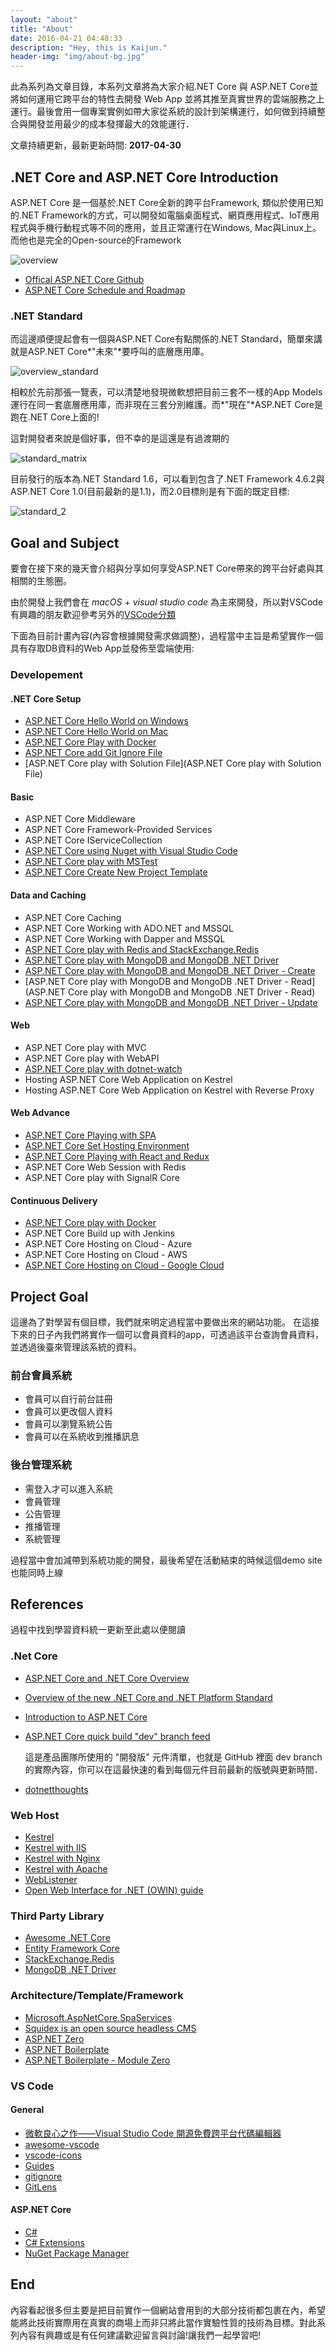 ```yaml
---
layout: "about"
title: "About"
date: 2016-04-21 04:48:33
description: "Hey, this is Kaijun."
header-img: "img/about-bg.jpg"
---
```

此為系列為文章目錄，本系列文章將為大家介紹.NET Core 與 ASP.NET Core並將如何運用它跨平台的特性去開發 Web App 並將其推至真實世界的雲端服務之上運行。最後會用一個專案實例如帶大家從系統的設計到架構運行，如何做到持續整合與開發並用最少的成本發揮最大的效能運行．

文章持續更新，最新更新時間: **2017-04-30**

## .NET Core and ASP.NET Core Introduction ##

ASP.NET Core 是一個基於.NET Core全新的跨平台Framework, 類似於使用已知的.NET Framework的方式，可以開發如電腦桌面程式、網頁應用程式、IoT應用程式與手機行動程式等不同的應用，並且正常運行在Windows, Mac與Linux上。而他也是完全的Open-source的Framework

![overview](overview.png)

- [Offical ASP.NET Core Github](https://github.com/aspnet/Home)
- [ASP.NET Core Schedule and Roadmap](https://github.com/aspnet/Home/wiki/Roadmap)

### .NET Standard ###

而這邊順便提起會有一個與ASP.NET Core有點關係的.NET Standard，簡單來講就是ASP.NET Core*"未來"*要呼叫的底層應用庫。

![overview_standard](overview_standard.png)

相較於先前那張一覽表，可以清楚地發現微軟想把目前三套不一樣的App Models運行在同一套底層應用庫，而非現在三套分別維護。而*"現在"*ASP.NET Core是跑在.NET Core上面的!

這對開發者來說是個好事，但不幸的是這還是有過渡期的

![standard_matrix](standard_matrix.png)

目前發行的版本為.NET Standard 1.6，可以看到包含了.NET Framework 4.6.2與ASP.NET Core 1.0(目前最新的是1.1)，而2.0目標則是有下面的既定目標:

![standard_2](standard_2.png)

## Goal and Subject ##

要會在接下來的幾天會介紹與分享如何享受ASP.NET Core帶來的跨平台好處與其相關的生態圈。

由於開發上我們會在 *macOS* + *visual studio code* 為主來開發，所以對VSCode有興趣的朋友歡迎參考另外的[VSCode分類](http://blackie1019.github.io/tags/VSCode/)

下面為目前計畫內容(內容會根據開發需求做調整)，過程當中主旨是希望實作一個具有存取DB資料的Web App並發佈至雲端使用:

### Developement ###

#### .NET Core Setup ###

- [ASP.NET Core Hello World on Windows](https://blackie1019.github.io/2017/03/06/ASP-NET-Core-HelloWorld-on-Windows/)
- [ASP.NET Core Hello World on Mac](https://blackie1019.github.io/2017/03/27/ASP-NET-Core-nuget-can-t-restore-on-macOS/)
- [ASP.NET Core Play with Docker](https://blackie1019.github.io/2017/03/26/ASP-NET-Core-Play-with-Docker/)
- [ASP.NET Core add Git Ignore File](https://blackie1019.github.io/2017/03/12/ASP-NET-Core-add-Git-Ignore-File/)
- [ASP.NET Core play with Solution File](ASP.NET Core play with Solution File)

#### Basic ####

- ASP.NET Core Middleware
- ASP.NET Core Framework-Provided Services
- ASP.NET Core IServiceCollection
- [ASP.NET Core using Nuget with Visual Studio Code](https://blackie1019.github.io/2017/03/30/ASP-NET-Core-using-Nuget-with-Visual-Studio-Code/)
- [ASP.NET Core play with MSTest](https://blackie1019.github.io/2017/04/05/ASP-NET-Core-play-with-MSTest/)
- [ASP.NET Core Create New Project Template](http://blackie1019.github.io/2017/04/27/ASP-NET-Core-Create-New-Project-Template/)

#### Data and Caching ####

- ASP.NET Core Caching
- ASP.NET Core Working with ADO.NET and MSSQL
- ASP.NET Core Working with Dapper and MSSQL
- [ASP.NET Core play with Redis and StackExchange.Redis](http://blackie1019.github.io/2017/04/16/ASP-NET-Core-play-with-Redis-and-StackExchange-Redis/)
- [ASP.NET Core play with MongoDB and MongoDB .NET Driver](https://blackie1019.github.io/2017/03/31/ASP-NET-Core-play-with-MongoDB-and-MongoDB-NET-Driver/)
- [ASP.NET Core play with MongoDB and MongoDB .NET Driver - Create](https://blackie1019.github.io/2017/04/08/ASP-NET-Core-play-with-MongoDB-and-MongoDB-NET-Driver-Create-Delete/)
- [ASP.NET Core play with MongoDB and MongoDB .NET Driver - Read](ASP.NET Core play with MongoDB and MongoDB .NET Driver - Read)
- [ASP.NET Core play with MongoDB and MongoDB .NET Driver - Update](https://blackie1019.github.io/2017/04/10/ASP-NET-Core-play-with-MongoDB-and-MongoDB-NET-Driver-Update/)

#### Web ####

- ASP.NET Core play with MVC
- ASP.NET Core play with WebAPI
- [ASP.NET Core play with dotnet-watch](https://blackie1019.github.io/2017/03/13/ASP-NET-core-play-with-dotnet-watch/)
- Hosting ASP.NET Core Web Application on Kestrel
- Hosting ASP.NET Core Web Application on Kestrel with Reverse Proxy

#### Web Advance ####

- [ASP.NET Core Playing with SPA](https://blackie1019.github.io/2017/03/17/ASP-NET-Core-Playing-with-SPA/)
- [ASP.NET Core Set Hosting Environment](https://blackie1019.github.io/2017/03/19/ASP-NET-Core-Set-Hosting-environment/)
- [ASP.NET Core Playing with React and Redux](https://blackie1019.github.io/2017/03/28/ASP-NET-Core-SPA-Biobiolerplate-with-React-and-Redux/)
- ASP.NET Core Web Session with Redis
- ASP.NET Core play with SignalR Core

#### Continuous Delivery ####

- [ASP.NET Core play with Docker](https://blackie1019.github.io/2017/03/26/ASP-NET-Core-Play-with-Docker/)
- ASP.NET Core Build up with Jenkins
- ASP.NET Core Hosting on Cloud - Azure
- ASP.NET Core Hosting on Cloud - AWS
- [ASP.NET Core Hosting on Cloud - Google Cloud](https://blackie1019.github.io/2017/04/15/ASP-NET-Core-MVC-play-with-Goolge-Container-Engine/)

## Project Goal ##

這邊為了對學習有個目標，我們就來明定過程當中要做出來的網站功能。 在這接下來的日子內我們將實作一個可以會員資料的app，可透過該平台查詢會員資料，並透過後臺來管理該系統的資料。

### 前台會員系統 ###

- 會員可以自行前台註冊
- 會員可以更改個人資料
- 會員可以瀏覽系統公告
- 會員可以在系統收到推播訊息

### 後台管理系統 ###

- 需登入才可以進入系統
- 會員管理
- 公告管理
- 推播管理
- 系統管理

過程當中會加減帶到系統功能的開發，最後希望在活動結束的時候這個demo site也能同時上線

## References ##

過程中找到學習資料統一更新至此處以便閱讀

### .Net Core ###

- [ASP.NET Core and .NET Core Overview](https://weblog.west-wind.com/posts/2016/jun/13/aspnet-core-and-net-core-overview)
- [Overview of the new .NET Core and .NET Platform Standard](https://www.slideshare.net/AlexThissen/overview-of-the-new-net-core-and-net-platform-standard)
- [Introduction to ASP.NET Core](https://docs.microsoft.com/en-us/aspnet/core/)
- [ASP.NET Core quick build "dev" branch feed](http://myget.org/gallery/aspnetcidev ) 
    
    這是產品團隊所使用的 "開發版" 元件清單，也就是 GitHub 裡面 dev branch 的實際內容，你可以在這最快速的看到每個元件目前最新的版號與更新時間．

- [dotnetthoughts](http://dotnetthoughts.net/)

### Web Host ###

- [Kestrel](https://docs.microsoft.com/en-us/aspnet/core/fundamentals/servers/kestrel)
- [Kestrel with IIS](https://docs.microsoft.com/en-us/aspnet/core/fundamentals/servers/aspnet-core-module)
- [Kestrel with Nginx](https://docs.microsoft.com/en-us/aspnet/core/publishing/linuxproduction)
- [Kestrel with Apache](https://docs.microsoft.com/en-us/aspnet/core/publishing/apache-proxy)
- [WebListener](https://docs.microsoft.com/en-us/aspnet/core/fundamentals/servers/weblistener)
- [Open Web Interface for .NET (OWIN) guide](https://docs.microsoft.com/en-us/aspnet/core/fundamentals/owin)

### Third Party Library ###

- [Awesome .NET Core](https://github.com/thangchung/awesome-dotnet-core)
- [Entity Framework Core](http://ef.readthedocs.io/en/latest/index.html)
- [StackExchange.Redis](https://stackexchange.github.io/StackExchange.Redis/)
- [MongoDB .NET Driver](https://github.com/mongodb/mongo-csharp-driver)

### Architecture/Template/Framework ###

- [Microsoft.AspNetCore.SpaServices](https://github.com/aspnet/JavaScriptServices/tree/dev/src/Microsoft.AspNetCore.SpaServices#server-side-prerendering)
- [Squidex is an open source headless CMS](https://github.com/Squidex/squidex)
- [ASP.NET Zero](https://aspnetzero.com/)
- [ASP.NET Boilerplate](https://github.com/aspnetboilerplate/aspnetboilerplate)
- [ASP.NET Boilerplate - Module Zero](https://github.com/aspnetboilerplate/module-zero)

### VS Code ###

#### General ####

- [微軟良心之作——Visual Studio Code 開源免費跨平台代碼編輯器](http://blog.csdn.net/chinahuyong/article/details/46480995)
- [awesome-vscode](https://github.com/viatsko/awesome-vscode)
- [vscode-icons](https://marketplace.visualstudio.com/items?itemName=robertohuertasm.vscode-icons)
- [Guides](https://marketplace.visualstudio.com/items?itemName=spywhere.guides)
- [gitignore](https://marketplace.visualstudio.com/items?itemName=codezombiech.gitignore)
- [GitLens](https://marketplace.visualstudio.com/items?itemName=eamodio.gitlens)

#### ASP.NET Core ####

- [C#](https://marketplace.visualstudio.com/items?itemName=ms-vscode.csharp)
- [C# Extensions](https://marketplace.visualstudio.com/items?itemName=jchannon.csharpextensions)
- [NuGet Package Manager](https://marketplace.visualstudio.com/items?itemName=jmrog.vscode-nuget-package-manager)

## End ##

內容看起很多但主要是把目前實作一個網站會用到的大部分技術都包裹在內，希望能將此技術實際用在真實的商場上而非只將此當作實驗性質的技術為目標。對此系列內容有興趣或是有任何建議歡迎留言與討論!讓我們一起學習吧!